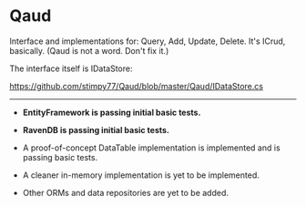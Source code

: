 Qaud
====

Interface and implementations for: Query, Add, Update, Delete. It's ICrud, basically. (Qaud is not a word. Don't fix it.)

The interface itself is IDataStore:

https://github.com/stimpy77/Qaud/blob/master/Qaud/IDataStore.cs

---

* **EntityFramework is passing initial basic tests.**
* **RavenDB is passing initial basic tests.**
* A proof-of-concept DataTable implementation is implemented and is passing basic tests.


* A cleaner in-memory implementation is yet to be implemented.
* Other ORMs and data repositories are yet to be added.
